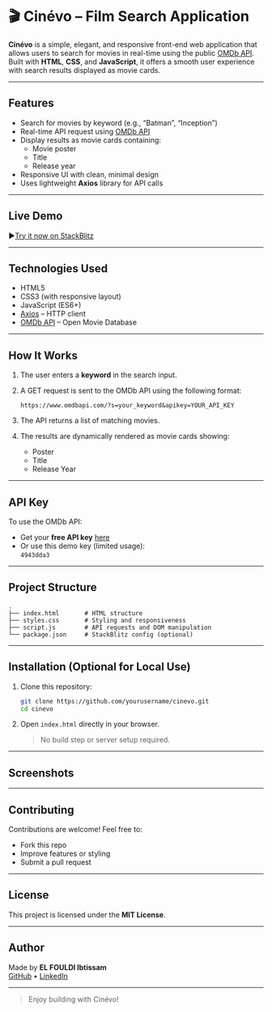 # 🎬 Cinévo – Film Search Application

**Cinévo** is a simple, elegant, and responsive front-end web application that allows users to search for movies in real-time using the public [OMDb API](https://www.omdbapi.com/). Built with **HTML**, **CSS**, and **JavaScript**, it offers a smooth user experience with search results displayed as movie cards.

---

## Features

- Search for movies by keyword (e.g., “Batman”, “Inception”)
- Real-time API request using [OMDb API](https://www.omdbapi.com/)
- Display results as movie cards containing:
  - Movie poster
  - Title
  - Release year
- Responsive UI with clean, minimal design
- Uses lightweight **Axios** library for API calls

---

## Live Demo

▶[Try it now on StackBlitz](https://stackblitz.com/edit/stackblitz-starters-vtcapxe6?file=index.html,styles.css,package.json)

---

## Technologies Used

- HTML5
- CSS3 (with responsive layout)
- JavaScript (ES6+)
- [Axios](https://axios-http.com/) – HTTP client
- [OMDb API](https://www.omdbapi.com/) – Open Movie Database

---

## How It Works

1. The user enters a **keyword** in the search input.
2. A GET request is sent to the OMDb API using the following format:

   ```
   https://www.omdbapi.com/?s=your_keyword&apikey=YOUR_API_KEY
   ```

3. The API returns a list of matching movies.
4. The results are dynamically rendered as movie cards showing:
   - Poster
   - Title
   - Release Year

---

## API Key

To use the OMDb API:

- Get your **free API key** [here](https://www.omdbapi.com/apikey.aspx)
- Or use this demo key (limited usage):  
  `4943dda3`

---

## Project Structure

```
.
├── index.html       # HTML structure
├── styles.css       # Styling and responsiveness
├── script.js        # API requests and DOM manipulation
└── package.json     # StackBlitz config (optional)
```

---

## Installation (Optional for Local Use)

1. Clone this repository:

   ```bash
   git clone https://github.com/yourusername/cinevo.git
   cd cinevo
   ```

2. Open `index.html` directly in your browser.

   > No build step or server setup required.

---

## Screenshots

<!-- You can add screenshots here by uploading them to the repo and linking like below: -->
<!-- ![Screenshot](./screenshots/demo.png) -->

---

## Contributing

Contributions are welcome! Feel free to:

- Fork this repo
- Improve features or styling
- Submit a pull request

---

## License

This project is licensed under the **MIT License**.

---

## Author

Made by **EL FOULDI Ibtissam**  
[GitHub](https://github.com/IbtissamELfouldi) • [LinkedIn](https://linkedin.com/in/ibtissam-el-fouldi-ab061120a)

---

> Enjoy building with Cinévo!
